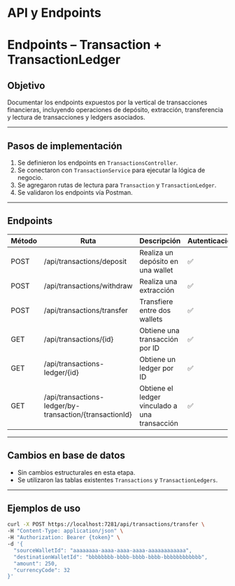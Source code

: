 ﻿# API y Endpoints

# Endpoints – Transaction + TransactionLedger

## Objetivo
Documentar los endpoints expuestos por la vertical de transacciones financieras, incluyendo operaciones de depósito, extracción, transferencia y lectura de transacciones y ledgers asociados.

---

## Pasos de implementación
1. Se definieron los endpoints en `TransactionsController`.
2. Se conectaron con `TransactionService` para ejecutar la lógica de negocio.
3. Se agregaron rutas de lectura para `Transaction` y `TransactionLedger`.
4. Se validaron los endpoints vía Postman.

---

## Endpoints
| Método | Ruta                                                       | Descripción                                 | Autenticación |
|--------|------------------------------------------------------------|---------------------------------------------|---------------|
| POST   | /api/transactions/deposit                                  | Realiza un depósito en una wallet           | ✅ |
| POST   | /api/transactions/withdraw                                 | Realiza una extracción                      | ✅ |
| POST   | /api/transactions/transfer                                 | Transfiere entre dos wallets                | ✅ |
| GET    | /api/transactions/{id}                                     | Obtiene una transacción por ID              | ✅ |
| GET    | /api/transactions-ledger/{id}                              | Obtiene un ledger por ID                    | ✅ |
| GET    | /api/transactions-ledger/by-transaction/{transactionId}    | Obtiene el ledger vinculado a una transacción | ✅ |

---

## Cambios en base de datos
- Sin cambios estructurales en esta etapa.
- Se utilizaron las tablas existentes `Transactions` y `TransactionLedgers`.

---

## Ejemplos de uso
```bash
curl -X POST https://localhost:7281/api/transactions/transfer \
-H "Content-Type: application/json" \
-H "Authorization: Bearer {token}" \
-d '{
  "sourceWalletId": "aaaaaaaa-aaaa-aaaa-aaaa-aaaaaaaaaaaa",
  "destinationWalletId": "bbbbbbbb-bbbb-bbbb-bbbb-bbbbbbbbbbbb",
  "amount": 250,
  "currencyCode": 32
}'